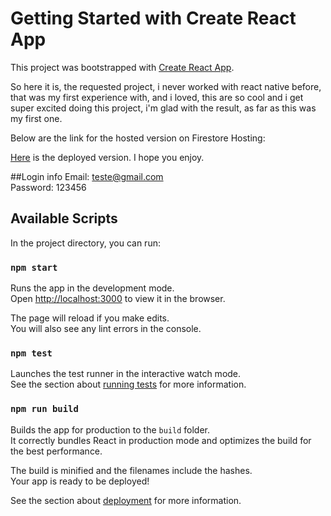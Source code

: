 # Getting Started with Create React App

This project was bootstrapped with [Create React App](https://github.com/facebook/create-react-app).

So here it is, the requested project, i never worked with react native before, that was my first experience with,
and i loved, this are so cool and i get super excited doing this project, i'm glad with the result, as far as this
was my first one.

Below are the link for the hosted version on Firestore Hosting:

[Here](https://days-55d07.web.app/) is the deployed version. I hope you enjoy.

##Login info
Email: teste@gmail.com \
Password: 123456

## Available Scripts

In the project directory, you can run:

### `npm start`

Runs the app in the development mode.\
Open [http://localhost:3000](http://localhost:3000) to view it in the browser.

The page will reload if you make edits.\
You will also see any lint errors in the console.

### `npm test`

Launches the test runner in the interactive watch mode.\
See the section about [running tests](https://facebook.github.io/create-react-app/docs/running-tests) for more information.

### `npm run build`

Builds the app for production to the `build` folder.\
It correctly bundles React in production mode and optimizes the build for the best performance.

The build is minified and the filenames include the hashes.\
Your app is ready to be deployed!

See the section about [deployment](https://facebook.github.io/create-react-app/docs/deployment) for more information.
